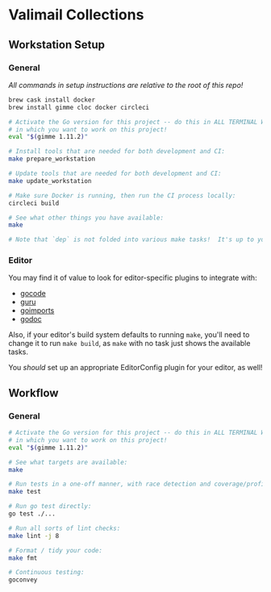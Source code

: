 # Valimail Collections

## Workstation Setup

### General

_All commands in setup instructions are relative to the root of this repo!_

```bash
brew cask install docker
brew install gimme cloc docker circleci

# Activate the Go version for this project -- do this in ALL TERMINAL WINDOWS
# in which you want to work on this project!
eval "$(gimme 1.11.2)"

# Install tools that are needed for both development and CI:
make prepare_workstation

# Update tools that are needed for both development and CI:
make update_workstation

# Make sure Docker is running, then run the CI process locally:
circleci build

# See what other things you have available:
make

# Note that `dep` is not folded into various make tasks!  It's up to you to use it as appropriate.
```

### Editor

You may find it of value to look for editor-specific plugins to integrate with:

* [gocode](https://github.com/mdempsky/gocode)
* [guru](https://golang.org/x/tools/cmd/guru)
* [goimports](https://golang.org/x/tools/cmd/goimports)
* [godoc](https://golang.org/x/tools/cmd/godoc)

Also, if your editor's build system defaults to running `make`, you'll need to change it to run
`make build`, as `make` with no task just shows the available tasks.

You _should_ set up an appropriate EditorConfig plugin for your editor, as well!


## Workflow

### General

```bash
# Activate the Go version for this project -- do this in ALL TERMINAL WINDOWS
# in which you want to work on this project!
eval "$(gimme 1.11.2)"

# See what targets are available:
make

# Run tests in a one-off manner, with race detection and coverage/profiling:
make test

# Run go test directly:
go test ./...

# Run all sorts of lint checks:
make lint -j 8

# Format / tidy your code:
make fmt

# Continuous testing:
goconvey
```
